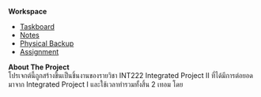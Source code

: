 **Workspace**  
- [Taskboard](https://trello.com/invite/b/qBKWwdcO/ATTIf7860a8757ef07069f7ce3dbd7675c487523D1F0/int222-us4)  
- [Notes](https://docs.google.com/document/d/1LXetnJUBPNBjlJpO-OatmYpJ3J6juR4hyQT8qYEgIns/edit)  
- [Physical Backup](https://drive.google.com/drive/u/2/folders/10jUR14LOrA48Goaa_fY3WpdKkOPBqtD2)  
- [Assignment](https://docs.google.com/spreadsheets/d/1_kVxxASEbwKwiijRRXXU42mFAeTZXHfI8Z6YEvtxtUc/edit?usp=sharing)  
  
**About The Project**  
  โปรเจกต์นี้ถูกสร้างขึ้นเป็นชิ้นงานของรายวิชา INT222 Integrated Project II ที่ได้มีการต่อยอดมาจาก Integrated Project I และใช้เวลาทำรวมทั้งสิ้น 2 เทอม
  โดย
